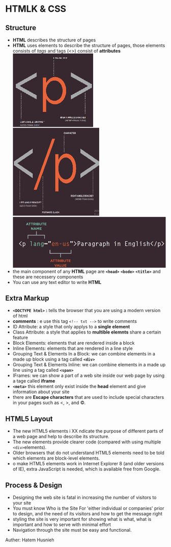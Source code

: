 # HTMLK & CSS
## Structure  
* **HTML** describes the structure of pages
* **HTML** uses elements to describe the structure of pages, those elements consists of *tags* and tags (<>) consist of **attributes**  
![ex1](ex1.png) ![ex2](ex2.png)  
![ex3](ex3.png)    
* the main component of any **HTML** page are **`<head>`** **`<bode>`** **`<title>`** and these are necessery components
* You can use any text editor to write **HTML**  

## Extra Markup  
* **`<DOCTYPE html>` :** tells the browser that you are using a modern version of html
* **comments** : e use this tag `<!-- txt -->` to write comments
* ID Attribute: a style that only applys to a **single element**
* Class Attribute: a style that applies to **multible elemnts** share a certain feature  
* Block Elements: elements that are rendered inside a block
* Inline Elements: elements that are rendered in a line style
* Grouping Text & Elements In a Block: we can combine elements in a made up block using a tag called **`<div>`**
* Grouping Text & Elements Inline:  we can combine elements in a made up line using a tag called **`<span>`**  
* IFrames: we can show a part of a web site inside our web page by using a tage called **iframe**
* **`<meta>`** this element only exist inside the **head** element and give information about your site
* there are **Escape characters** that are used to include special characters in your pages such as <, >, and ©.  

## HTML5 Layout
* The new HTML5 elements i XX ndicate the purpose of different parts of a web page and help to describe its structure.
* The new elements provide clearer code (compared with using multiple `<div>`elements).
* Older browsers that do not understand HTML5 elements need to be told which elements are block-level elements.
* o make HTML5 elements work in Internet Explorer 8 (and older versions of IE), extra JavaScript is needed, which is available free from Google.  

## Process & Design  
* Designing the web site is fatal in increasing the number of visitors to your site
* You must know Who is the Site For 'either individual or companies' prior to design, and the need of its visitors and how to get the message right
* styling the site is very important for showing what is what, what is important and how to serve with minimal effort
* Navigation through the site must be easy and functional.  


Auther: Hatem Husnieh

